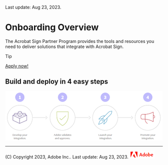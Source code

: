 Last update: Aug 23, 2023.

# Onboarding Overview 

The Acrobat Sign Partner Program provides the tools and
resources you need to deliver solutions that integrate with Acrobat Sign. 

<InlineAlert slots="header, text" />

Tip

[Apply now!](https://partners.adobe.com/technologyprogram/documentcloud/registration.html)

## Build and deploy in 4 easy steps

![_images/foursteps.png](_images/foursteps.png)

* * *

(C) Copyright 2023, Adobe Inc..  Last update: Aug 23, 2023.
![](../_static/adobelogo.png)

